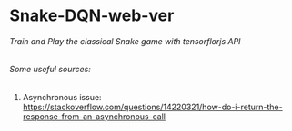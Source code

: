 # Snake-DQN-web-ver
###### Train and Play the classical Snake game with tensorflorjs API

###### Some useful sources:
1. Asynchronous issue: https://stackoverflow.com/questions/14220321/how-do-i-return-the-response-from-an-asynchronous-call
